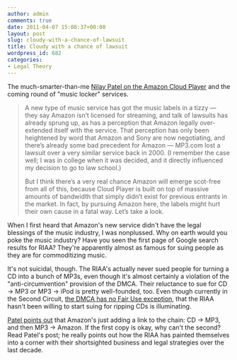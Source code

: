 ```yaml
---
author: admin
comments: true
date: 2011-04-07 15:08:37+00:00
layout: post
slug: cloudy-with-a-chance-of-lawsuit
title: Cloudy with a chance of lawsuit
wordpress_id: 682
categories:
- Legal Theory
---
```


The much-smarter-than-me [Nilay Patel on the Amazon Cloud Player](http://nilaypatel.co/post/4239083697/amazon-cloud-player-and-how-bandwidth-killed-the) and the coming round of "music locker" services.

> A new type of music service has got the music labels in a tizzy — they say Amazon isn’t licensed for streaming, and talk of lawsuits has already sprung up, as has a perception that Amazon legally over-extended itself with the service. That perception has only been heightened by word that Amazon and Sony are now negotiating, and there’s already some bad precedent for Amazon — MP3.com lost a lawsuit over a very similar service back in 2000. (I remember the case well; I was in college when it was decided, and it directly influenced my decision to go to law school.)
>
> But I think there’s a very real chance Amazon will emerge scot-free from all of this, because Cloud Player is built on top of massive amounts of bandwidth that simply didn’t exist for previous entrants in the market. In fact, by pursuing Amazon here, the labels might hurt their own cause in a fatal way. Let’s take a look.

When I first heard that Amazon's new service didn't have the legal blessings of the music industry, I was nonplussed. Why on earth would you poke the music industry? Have you seen the first page of Google search results for RIAA? They're apparently almost as famous for suing people as they are for commoditizing music.

It's not suicidal, though. The RIAA's actually never sued people for turning a CD into a bunch of MP3s, even though it's almost certainly a violation of the "anti-circumvention" provision of the DMCA. Their reluctance to sue for CD -> MP3 or MP3 -> iPod is pretty well-founded, too. Even though currently in the Second Circuit, [the DMCA has no Fair Use exception](http://itlaw.wikia.com/wiki/Universal_City_Studios_v._Corley#Fair_Use), that the RIAA hasn't been willing to start suing for ripping CDs is illuminating.

[Patel points out](http://nilaypatel.co/post/4239083697/amazon-cloud-player-and-how-bandwidth-killed-the) that Amazon's just adding a link to the chain: CD -> MP3, and then MP3 -> Amazon. If the first copy is okay, why can't the second? Read Patel's post; he really points out how the RIAA has painted themselves into a corner with their shortsighted business and legal strategies over the last decade.
